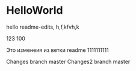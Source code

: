 # HelloWorld
hello
readme-edits,
h,f,kfvh,k

123 100


Это изменеия из ветки readme
1111111111


Changes branch master
Changes2 branch master
